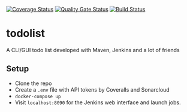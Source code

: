 
[![Coverage Status](https://coveralls.io/repos/github/rickie95/todolist/badge.svg?branch=develop)](https://coveralls.io/github/rickie95/todolist?branch=develop) [![Quality Gate Status](https://sonarcloud.io/api/project_badges/measure?project=rickie95_todolist&metric=alert_status)](https://sonarcloud.io/dashboard?id=rickie95_todolist) [![Build Status](https://travis-ci.org/rickie95/todolist.svg?branch=develop)](https://travis-ci.org/rickie95/todolist)

# todolist
A CLI/GUI todo list developed with Maven, Jenkins and a lot of friends

## Setup

  - Clone the repo
  - Create a `.env` file with API tokens by Coveralls and Sonarcloud
  - `docker-compose up`
  - Visit `localhost:8090` for the Jenkins web interface and launch jobs.

